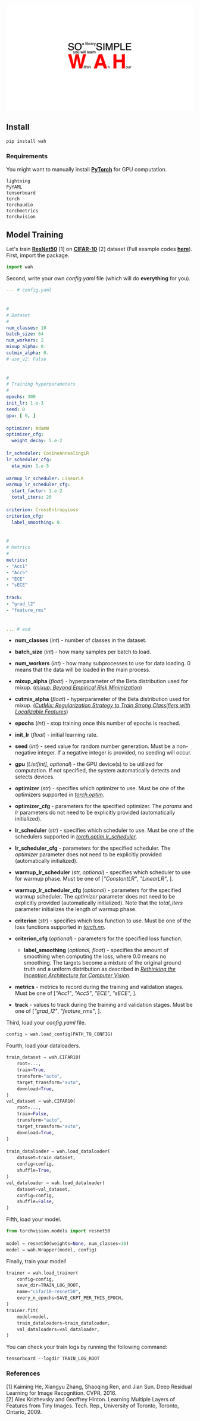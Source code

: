 ![logo](https://github.com/yupeeee/WAH/blob/main/WAH.png?raw=true)

## Install

```commandline
pip install wah
```

### Requirements

You might want to manually install [**PyTorch**](https://pytorch.org/get-started/locally/)
for GPU computation.

```text
lightning
PyYAML
tensorboard
torch
torchaudio
torchmetrics
torchvision
```

## Model Training

Let's train [**ResNet50**](https://arxiv.org/abs/1512.03385) [1]
on [**CIFAR-10**](https://www.cs.toronto.edu/~kriz/cifar.html) [2] dataset
(Full example codes
[**here**](https://github.com/yupeeee/WAH/tree/main/examples/train_cifar10)).\
First, import the package.

```python
import wah
```

Second, write your own *config.yaml* file (which will do **everything** for you).

```yaml
--- # config.yaml


#
# Dataset
#
num_classes: 10
batch_size: 64
num_workers: 2
mixup_alpha: 0.
cutmix_alpha: 0.
# use_v2: False


#
# Training hyperparameters
#
epochs: 300
init_lr: 1.e-3
seed: 0
gpu: [ 0, ]

optimizer: AdamW
optimizer_cfg:
  weight_decay: 5.e-2

lr_scheduler: CosineAnnealingLR
lr_scheduler_cfg:
  eta_min: 1.e-5

warmup_lr_scheduler: LinearLR
warmup_lr_scheduler_cfg:
  start_factor: 1.e-2
  total_iters: 20

criterion: CrossEntropyLoss
criterion_cfg:
  label_smoothing: 0.


#
# Metrics
#
metrics:
- "Acc1"
- "Acc5"
- "ECE"
- "sECE"

track:
- "grad_l2"
- "feature_rms"


... # end
```

- **num_classes** (*int*) -
  number of classes in the dataset.

- **batch_size** (*int*) -
  how many samples per batch to load.

- **num_workers** (*int*) -
  how many subprocesses to use for data loading.
  0 means that the data will be loaded in the main process.

- **mixup_alpha** (*float*) -
  hyperparameter of the Beta distribution used for mixup.
  ([*mixup: Beyond Empirical Risk Minimization*](https://arxiv.org/abs/1710.09412))

- **cutmix_alpha** (*float*) -
  hyperparameter of the Beta distribution used for mixup.
  ([*CutMix: Regularization Strategy to Train Strong Classifiers with Localizable Features*](https://arxiv.org/abs/1905.04899))

- **epochs** (*int*) -
  stop training once this number of epochs is reached.

- **init_lr** (*float*) -
  initial learning rate.

- **seed** (*int*) -
  seed value for random number generation.
  Must be a non-negative integer.
  If a negative integer is provided, no seeding will occur.

- **gpu** (*List[int], optional*) -
  the GPU device(s) to be utilized for computation.
  If not specified, the system automatically detects and selects devices.

- **optimizer** (*str*) -
  specifies which optimizer to use.
  Must be one of the optimizers supported in
  [*torch.optim*](https://pytorch.org/docs/stable/optim.html#algorithms).

- **optimizer_cfg** -
  parameters for the specified optimizer.
  The *params* and *lr* parameters do not need to be explicitly provided (automatically initialized).

- **lr_scheduler** (*str*) -
  specifies which scheduler to use.
  Must be one of the schedulers supported in
  [*torch.optim.lr_scheduler*](https://pytorch.org/docs/stable/optim.html#how-to-adjust-learning-rate).

- **lr_scheduler_cfg** -
  parameters for the specified scheduler.
  The *optimizer* parameter does not need to be explicitly provided (automatically initialized).

- **warmup_lr_scheduler** (*str, optional*) -
  specifies which scheduler to use for warmup phase.
  Must be one of [*"ConstantLR"*, *"LinearLR"*, ].

- **warmup_lr_scheduler_cfg** (*optional*) -
  parameters for the specified warmup scheduler.
  The *optimizer* parameter does not need to be explicitly provided (automatically initialized).
  Note that the *total_iters* parameter initializes the length of warmup phase.

- **criterion** (*str*) -
  specifies which loss function to use.
  Must be one of the loss functions supported in
  [*torch.nn*](https://pytorch.org/docs/stable/nn.html#loss-functions).

- **criterion_cfg** (*optional*) -
  parameters for the specified loss function.

  - **label_smoothing** (*optional, float*) -
     specifies the amount of smoothing when computing the loss, where 0.0 means no smoothing.
     The targets become a mixture of the original ground truth and a uniform distribution
     as described in [*Rethinking the Inception Architecture for Computer Vision*](https://arxiv.org/abs/1512.00567).

- **metrics** -
  metrics to record during the training and validation stages.
  Must be one of [*"Acc1"*, *"Acc5"*, *"ECE"*, *"sECE"*, ].

- **track** -
  values to track during the training and validation stages.
  Must be one of [*"grad_l2"*, *"feature_rms"*, ].

Third, load your *config.yaml* file.

```python
config = wah.load_config(PATH_TO_CONFIG)
```

Fourth, load your dataloaders.

```python
train_dataset = wah.CIFAR10(
    root=...,
    train=True,
    transform="auto",
    target_transform="auto",
    download=True,
)
val_dataset = wah.CIFAR10(
    root=...,
    train=False,
    transform="auto",
    target_transform="auto",
    download=True,
)

train_dataloader = wah.load_dataloader(
    dataset=train_dataset,
    config=config,
    shuffle=True,
)
val_dataloader = wah.load_dataloader(
    dataset=val_dataset,
    config=config,
    shuffle=False,
)
```

Fifth, load your model.

```python
from torchvision.models import resnet50

model = resnet50(weights=None, num_classes=10)
model = wah.Wrapper(model, config)
```

Finally, train your model!

```python
trainer = wah.load_trainer(
    config=config,
    save_dir=TRAIN_LOG_ROOT,
    name="cifar10-resnet50",
    every_n_epochs=SAVE_CKPT_PER_THIS_EPOCH,
)
trainer.fit(
    model=model,
    train_dataloaders=train_dataloader,
    val_dataloaders=val_dataloader,
)
```

You can check your train logs by running the following command:

```commandline
tensorboard --logdir TRAIN_LOG_ROOT
```

### References

[1] Kaiming He, Xiangyu Zhang, Shaoqing Ren, and Jian Sun. Deep Residual Learning for Image Recognition. CVPR, 2016.\
[2] Alex Krizhevsky and Geoffrey Hinton. Learning Multiple Layers of Features from Tiny Images. Tech. Rep., University
of Toronto, Toronto, Ontario, 2009.

